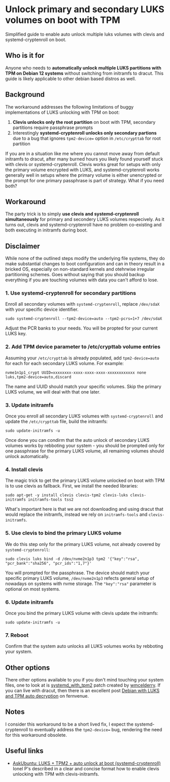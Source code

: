 # Unlock primary and secondary LUKS volumes on boot with TPM

Simplified guide to enable auto unlock multiple luks volumes with clevis and systemd-cryptenroll on boot.

## Who is it for

Anyone who needs to **automatically unlock multiple LUKS partitions with TPM on Debian 12 systems** without switching from initramfs to dracut. This guide is likely applicable to other debian based distros as well.

## Background

The workaround addresses the following limitations of buggy implementations of LUKS unlocking with TPM on boot:

1. **Clevis unlocks only the root partition** on boot with TPM, secondary partitions require passphrase prompts
2. Interestingly **systemd-cryptenroll unlocks only secondary partions** due to a bug that ignores `tpm2-device=` option in `/etc/crypttab` for root partition

If you are in a situation like me where you cannot move away from default initramfs to dracut, after many burned hours you likely found yourself stuck with clevis or systemd-cryptenroll. Clevis works great for setups with only the primary volume encrypted with LUKS, and systemd-cryptenroll works generally well in setups where the primary volume is either unencrypted or the prompt for one primary passphrase is part of strategy. What if you need both?

## Workaround

The party trick is to simply **use clevis and systemd-cryptenroll simultaneously** for primary and secondery LUKS volumes respecively. As it turns out, clevis and systemd-cryptenroll have no problem co-existing and both executing in initramfs during boot.

## Disclaimer

While none of the outlined steps modify the underlying file systems, they do make substantial changes to boot configuration and can in theory result in a bricked OS, especially on non-standard kernels and otehrwise irregular partitioning schemes. Goes without saying that you should backup everything if you are touching volumes with data you can't afford to lose. 

### 1. Use systemd-cryptenroll for secondary partitions

Enroll all secondary volumes with `systemd-cryptenroll`, replace `/dev/sdaX` with your specific device identifier.

```
sudo systemd-cryptenroll --tpm2-device=auto --tpm2-pcrs=1+7 /dev/sdaX
```

Adjust the PCR banks to your needs. You will be propted for your current LUKS key.

### 2. Add TPM device parameter to /etc/crypttab volume entries

Assuming your `/etc/crypttab` is already populated, add `tpm2-device=auto` for each for each secondary LUKS volume. For example:

```
nvme1n1p1_crypt UUID=xxxxxxxx-xxxx-xxxx-xxxx-xxxxxxxxxxxx none luks,tpm2-device=auto,discard
```

The name and UUID should match your specific volumes. Skip the primary LUKS volume, we will deal with that one later.

### 3. Update initramfs

Once you enroll all secondary LUKS volumes with `systemd-cryptenroll` and update the `/etc/crypttab` file, build the initramfs:

```
sudo update-initramfs -u
```

Once done you can condirm that the auto unlock of secondary LUKS volumes works by rebboting your system - you should be prompted only for one passphrase for the primary LUKS volume, all remaining volumes should unlock automatically.

### 4. Install clevis

The magic trick to get the primary LUKS volume unlocked on boot with TPM is to use clevis as fallback. First, we install the needed libraries:

```
sudo apt-get -y install clevis clevis-tpm2 clevis-luks clevis-initramfs initramfs-tools tss2
```

What's important here is that we are not downloading and using dracut that would replace the initramfs, instead we rely on `initramfs-tools` and `clevis-initramfs`. 

### 5. Use clevis to bind the primary LUKS volume

We do this step only for the primary LUKS volume, not already covered by `systemd-cryptenroll`:

```
sudo clevis luks bind -d /dev/nvme2n1p3 tpm2 '{"key":"rsa", "pcr_bank":"sha256", "pcr_ids":"1,7"}'
```

You will prompted for the passphrase. The device should match your specific primary LUKS volume, `/dev/nvme2n1p3` refects general setup of nowadays on systems with nvme storage. The `"key":"rsa"` parameter is optional on most systems.

### 6. Update initramfs

Once you bind the primary LUKS volume with clevis update the initramfs:

```
sudo update-initramfs -u
```

### 7. Reboot

Confirm that the system auto unlocks all LUKS volumes works by rebboting your system.

## Other options

There other options available to you if you don't mind touching your system files, one to look at is [systemd_with_tpm2](https://github.com/wmcelderry/systemd_with_tpm2) patch created by [wmcelderry](https://github.com/wmcelderry). If you can live with dracut, then there is an excellent post [Debian with LUKS and TPM auto decryption](https://blog.fernvenue.com/archives/debian-with-luks-and-tpm-auto-decryption/) on fernvenue.

## Notes

I consider this workaround to be a short lived fix, I expect the systemd-cryptenroll to eventually address the `tpm2-device=` bug, rendering the need for this workaround obsolete.

## Useful links

 - [AskUbuntu: LUKS + TPM2 + auto unlock at boot (systemd-cryptenroll)](https://askubuntu.com/a/1475182) Ionel P's described in a clear and concise format how to enable clevis unlocking with TPM with clevis-initramfs.





